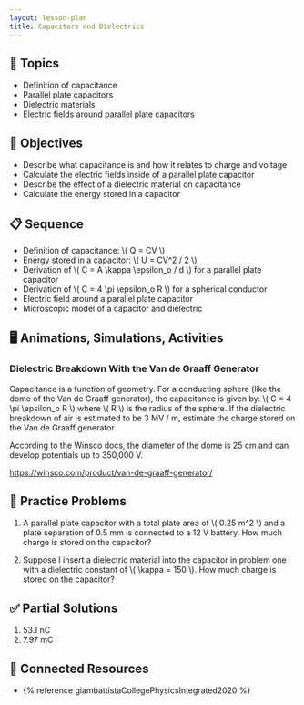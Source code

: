 ```yaml
---
layout: lesson-plan
title: Capacitors and Dielectrics
---
```


## 🔖 Topics

* Definition of capacitance
* Parallel plate capacitors
* Dielectric materials
* Electric fields around parallel plate capacitors

## 🎯 Objectives

* Describe what capacitance is and how it relates to charge and voltage
* Calculate the electric fields inside of a parallel plate capacitor
* Describe the effect of a dielectric material on capacitance
* Calculate the energy stored in a capacitor

## 📋 Sequence

* Definition of capacitance: \\( Q = CV \\)
* Energy stored in a capacitor: \\( U = CV^2 / 2 \\)
* Derivation of \\( C = A \kappa \epsilon_o / d \\) for a parallel plate capacitor
* Derivation of \\( C = 4 \pi \epsilon_o R \\) for a spherical conductor
* Electric field around a parallel plate capacitor
* Microscopic model of a capacitor and dielectric

## 🖥️ Animations, Simulations, Activities

### Dielectric Breakdown With the Van de Graaff Generator

Capacitance is a function of geometry. For a conducting sphere (like the dome of the Van de Graaff generator), the capacitance is given by: \\( C = 4 \pi \epsilon_o R \\) where \\( R \\) is the radius of the sphere. If the dielectric breakdown of air is estimated to be 3 MV / m, estimate the charge stored on the Van de Graaff generator.

According to the Winsco docs, the diameter of the dome is 25 cm and can develop potentials up to 350,000 V.

<https://winsco.com/product/van-de-graaff-generator/>

## 📝 Practice Problems

1. A parallel plate capacitor with a total plate area of \\( 0.25 m^2 \\) and a plate separation of 0.5 mm is connected to a 12 V battery. How much charge is stored on the capacitor?

2. Suppose I insert a dielectric material into the capacitor in problem one with a dielectric constant of \\( \kappa = 150 \\). How much charge is stored on the capacitor?

## ✅ Partial Solutions

1. 53.1 nC
2. 7.97 mC

## 📘 Connected Resources

* {% reference giambattistaCollegePhysicsIntegrated2020 %}
